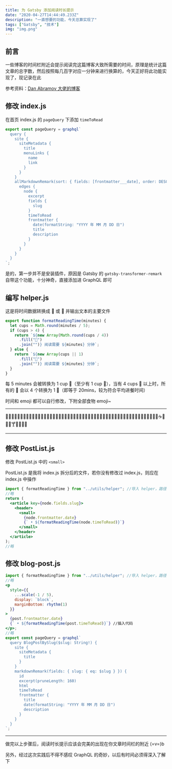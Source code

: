 ```yaml
---
title: 为 Gatsby 添加阅读时长提示
date: "2020-04-27T14:44:49.233Z"
description: "一直想要的功能，今天总算实现了"
tags: ["Gatsby", "技术"]
img: "img.png"
---
```


## 前言

一些博客的时间栏附近会提示阅读完这篇博客大致所需要的时间，原理是统计这篇文章的总字数，然后按照每几百字对应一分钟来进行换算的，今天正好将此功能实现了，现记录在此

参考资料：[Dan Abramov 大佬的博客](https://overreacted.io/)

## 修改 index.js

在首页 index.js 的 `pageQuery` 下添加 `timeToRead`

```js
export const pageQuery = graphql`
  query {
    site {
      siteMetadata {
        title
        menuLinks {
          name
          link
        }
      }
    }
    allMarkdownRemark(sort: { fields: [frontmatter___date], order: DESC }) {
      edges {
        node {
          excerpt
          fields {
            slug
          }
          timeToRead
          frontmatter {
            date(formatString: "YYYY 年 MM 月 DD 日")
            title
            description
          }
        }
      }
    }
  }
`;
```

是的，第一步并不是安装插件，原因是 Gatsby 的 `gatsby-transformer-remark` 自带这个功能，十分神奇，直接添加进 GraphQL 即可

## 编写 helper.js

这是将时间数据转换成 🍵 或 🍚 并输出文本的主要文件

```js
export function formatReadingTime(minutes) {
  let cups = Math.round(minutes / 5);
  if (cups > 4) {
    return `${new Array(Math.round(cups / 4))
      .fill("🍚")
      .join("")} 阅读需要 ${minutes} 分钟`;
  } else {
    return `${new Array(cups || 1)
      .fill("🍵")
      .join("")} 阅读需要 ${minutes} 分钟`;
  }
}
```

每 5 minutes 会被转换为 1 cup 🍵（至少有 1 cup 🍵），当有 4 cups 🍵 以上时，所有的 🍵 会以 4 个转换为 1 🍚（即等于 20mins，较为符合平均进餐时间）

时间和 emoji 都可以自行修改，下附全部食物 emoji~

---

🍇🍈🍉🍊🍋🍌🍍🍎🍏🍐🍑🍒🍓🍅🍆🌽🍄🌰🍞🍖🍗🍔🍟🍕🍳🍲🍱🍘🍙🍚🍛🍜🍝🍠🍢🍣🍤🍥🍡🍦🍧🍨🍩🍪🎂🍰🍫🍬🍭🍮🍯🍼☕🍵🍶🍷🍸🍹🍺🍻🍴

---

## 修改 PostList.js

修改 PostList.js 中的 `<small>`

PostList.js 是我将 index.js 拆分后的文件，若你没有修改过 index.js，则应在 index.js 中操作

```jsx
import { formatReadingTime } from "../utils/helper"; //导入 helper，路径请自行修改
//略
return (
  <article key={node.fields.slug}>
    <header>
      <small>
        {node.frontmatter.date}
        {` • ${formatReadingTime(node.timeToRead)}`}
      </small>
    </header>
  </article>
);
//略
```

## 修改 blog-post.js

```jsx
import { formatReadingTime } from "../utils/helper"; //导入 helper，路径请自行修改
//略
<p
  style={{
    ...scale(-1 / 5),
    display: `block`,
    marginBottom: rhythm(1)
  }}
>
  {post.frontmatter.date}
  {` • ${formatReadingTime(post.timeToRead)}`} //插入代码
</p>;
//略
export const pageQuery = graphql`
  query BlogPostBySlug($slug: String!) {
    site {
      siteMetadata {
        title
      }
    }
    markdownRemark(fields: { slug: { eq: $slug } }) {
      id
      excerpt(pruneLength: 160)
      html
      timeToRead
      frontmatter {
        title
        date(formatString: "YYYY 年 MM 月 DD 日")
        description
      }
    }
  }
`;
```

---

做完以上步骤后，阅读时长提示应该会完美的出现在你文章时间栏的附近 (=v=)b

另外，经过这次实践后不得不感叹 GraphQL 的奇妙，以后有时间必须得深入了解下
